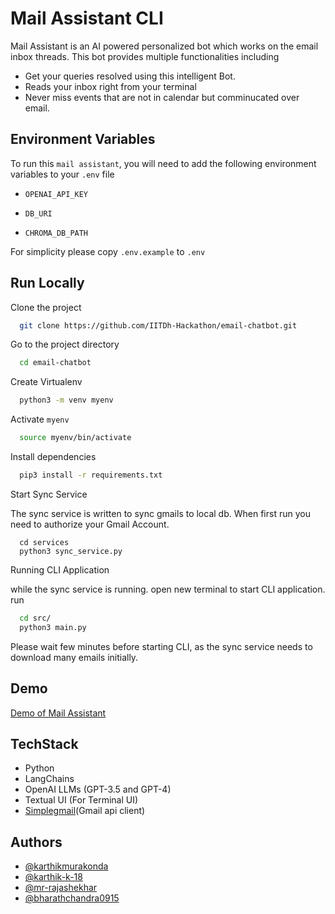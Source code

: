 
# Mail Assistant CLI

Mail Assistant is an AI powered personalized bot which works on the email inbox threads. This bot provides multiple functionalities including 

- Get your queries resolved using this intelligent Bot.
- Reads your inbox right from your terminal
- Never miss events that are not in calendar but comminucated over email.


## Environment Variables

To run this `mail assistant`, you will need to add the following environment variables to your `.env` file

- `OPENAI_API_KEY`

- `DB_URI`

- `CHROMA_DB_PATH`

For simplicity please copy `.env.example` to `.env`

## Run Locally

Clone the project

```bash
  git clone https://github.com/IITDh-Hackathon/email-chatbot.git
```

Go to the project directory

```bash
  cd email-chatbot
```
Create Virtualenv

```bash
  python3 -m venv myenv
```

Activate `myenv`

```bash
  source myenv/bin/activate

```


Install dependencies

```bash
  pip3 install -r requirements.txt
```

Start Sync Service

The sync service is written to sync gmails to local db. When first run you need to authorize your Gmail Account.

```
  cd services
  python3 sync_service.py
```

Running CLI Application

while the sync service is running. open new terminal to start CLI application.
run



```bash
  cd src/
  python3 main.py
```


Please wait few minutes before starting CLI, as the sync service needs to download many emails initially.





## Demo

[Demo of Mail Assistant](https://www.loom.com/share/624f44cb8aa24e90bdef63225ba5b0e8)


## TechStack
- Python
- LangChains 
- OpenAI LLMs (GPT-3.5 and GPT-4)
- Textual UI (For Terminal UI)
- [Simplegmail](https://github.com/jeremyephron/simplegmail)(Gmail api client)

## Authors

- [@karthikmurakonda](https://github.com/karthikmurakonda)
- [@karthik-k-18](https://github.com/karthik-k-18)
- [@mr-rajashekhar](https://github.com/mr-rajashekhar)
- [@bharathchandra0915](https://github.com/bharathchandra0915)
